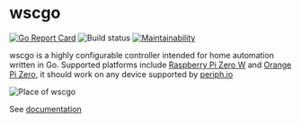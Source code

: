 # wscgo

[![Go Report Card](https://goreportcard.com/badge/github.com/home2mqtt/wscgo)](https://goreportcard.com/report/github.com/home2mqtt/wscgo)
![Build status](https://github.com/home2mqtt/wscgo/workflows/Main/badge.svg)
[![Maintainability](https://api.codeclimate.com/v1/badges/27fbdc40e649c93f781e/maintainability)](https://codeclimate.com/github/balazsgrill/wscgo/maintainability)

wscgo is a highly configurable controller intended for home automation written in Go. Supported 
platforms include [Raspberry Pi Zero W](https://www.raspberrypi.org/products/raspberry-pi-zero-w/) 
and [Orange Pi Zero](http://www.orangepi.org/orangepizero/), it should work on any device supported by [periph.io](https://periph.io/)

![Place of wscgo](https://raw.githubusercontent.com/wiki/balazsgrill/wscgo/place-of-wscgo.png)

See [documentation](https://balazsgrill.github.io/wscgo/)
